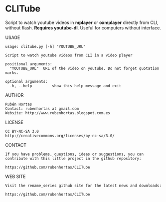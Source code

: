 # CLITube
Script to watch youtube videos in **mplayer** or **oxmplayer** directly from CLI, without flash. **Requires youtube-dl**.
Useful for computers without interface.

USAGE

    usage: clitube.py [-h] "YOUTUBE_URL"
    
    Script to watch youtube videos from CLI in a video player
    
    positional arguments:
      "YOUTUBE_URL"  URL of the video on youtube. Do not forget quotation marks.
    
    optional arguments:
      -h, --help         show this help message and exit


AUTHOR

    Rubén Hortas
    Contact: rubenhortas at gmail.com
    Website: http://www.rubenhortas.blogspot.com.es

LICENSE

    CC BY-NC-SA 3.0
    http://creativecommons.org/licenses/by-nc-sa/3.0/

CONTACT

    If you have problems, questions, ideas or suggestions, you can
    contribute with this little project in the github repository:

    https://github.com/rubenhortas/CLITube

WEB SITE

    Visit the rename_series github site for the latest news and downloads:

    https://github.com/rubenhortas/CLITube
